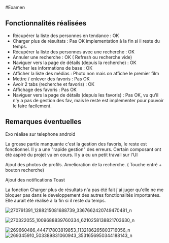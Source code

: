 #Examen

## Fonctionnalités réalisées

- Récupérer la liste des personnes en tendance : OK
- Charger plus de résultats : Pas OK implementation à la fin si il reste du temps.
- Récupérer la liste des personnes avec une recherche : OK
- Annuler une recherche : OK ( Refresh ou recherche vide)
- Naviguer vers la page de détails (depuis la recherche) : OK
- Afficher les informations de base : OK
- Afficher la liste des médias : Photo non mais on affiche le premier film
- Mettre / enlever des favoris : Pas OK
- Avoir 2 tabs (recherche et favoris) : OK
- Affichage des favoris : Pas OK
- Naviguer vers la page de détails (depuis les favoris) : Pas OK, vu qu'il n'y a pas de gestion des fav, mais le reste est implementer pour pouvoir le faire facilement.

## Remarques éventuelles

Exo réalise sur telephone android

La grosse partie manquante c'est la gestion des favoris, le reste est fonctionnel.
Il y a une "rapide gestion" des erreurs. Certain composant ont été aspiré du projet vu en cours.
Il y a eu un petit travail sur l'UI

Ajout des photos de profils.
Amelioration de la recherche. ( Touche entré + bouton recherche)

Ajout des notifications Toast

La fonction Charger plus de résultats n'a pas été fait j'ai juger qu'elle ne me bloquer pas dans le developpement des autres fonctionalités importantes. Elle aurait été réalisé à la fin si il reste du temps.

![270791391_1288215081688739_3367662420749470481_n](assets\270791391_1288215081688739_3367662420749470481_n.jpg)



![270322055_1009688839760334_6210258138821703630_n](assets\270322055_1009688839760334_6210258138821703630_n.jpg)



![269660486_444717803819853_1132186265803716056_n](assets\269660486_444717803819853_1132186265803716056_n.jpg)![269345910_503389831060943_3531656950344188143_n](assets\269345910_503389831060943_3531656950344188143_n.jpg)

